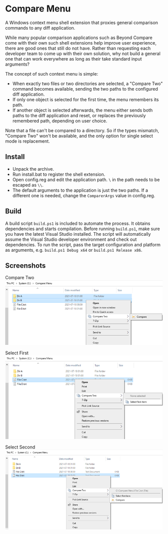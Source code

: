 # Compare Menu

A Windows context menu shell extension that proxies general comparison commands to any diff application.

While many popular comparison applications such as Beyond Compare come with their own such shell extensions help improve user experience, there are good ones that still do not have. Rather than requesting each developer team to come up with their own solution, why not build a general one that can work everywhere as long as their take standard input arguments?

The concept of such context menu is simple:

* When exactly two files or two directories are selected, a "Compare Two" command becomes available, sending the two paths to the configured diff application.
* If only one object is selected for the first time, the menu remembers its path.
* If another object is selected afterwards, the menu either sends both paths to the diff application and reset, or replaces the previously remembered path, depending on user choice.

Note that a file can't be compared to a directory. So if the types mismatch, "Compare Two" won't be available, and the only option for single select mode is replacement.

## Install

* Unpack the archive.
* Run install.bat to register the shell extension.
* Open config.reg and edit the application path. `\` in the path needs to be escaped as `\\`.
* The default arguments to the application is just the two paths. If a different one is needed, change the `ComparerArgs` value in config.reg.

## Build

A build script `build.ps1` is included to automate the process. It obtains dependencies and starts compilation. Before running `build.ps1`, make sure you have the latest Visual Studio installed. The script will automatically assume the Visual Studio developer environment and check out dependencies. To run the script, pass the target configuration and platform as arguments, e.g. `build.ps1 Debug x64` or `build.ps1 Release x86`.

## Screenshots

Compare Two
![Compare Two](screenshots/compare_two.webp)

Select First
![Select First](screenshots/select_first.webp)

Select Second
![Select Second](screenshots/select_second.webp)
